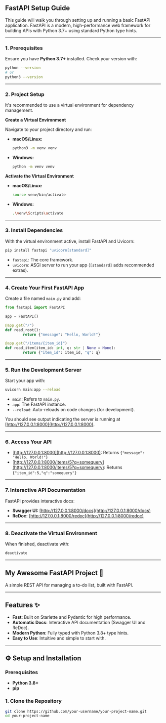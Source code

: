 ## FastAPI Setup Guide

This guide will walk you through setting up and running a basic FastAPI application. FastAPI is a modern, high-performance web framework for building APIs with Python 3.7+ using standard Python type hints.

---

### 1. Prerequisites

Ensure you have **Python 3.7+** installed. Check your version with:

```bash
python --version
# or
python3 --version
```

---

### 2. Project Setup

It's recommended to use a virtual environment for dependency management.

**Create a Virtual Environment**

Navigate to your project directory and run:

- **macOS/Linux:**
    ```bash
    python3 -m venv venv
    ```
- **Windows:**
    ```bash
    python -m venv venv
    ```

**Activate the Virtual Environment**

- **macOS/Linux:**
    ```bash
    source venv/bin/activate
    ```
- **Windows:**
    ```bash
    .\venv\Scripts\activate
    ```

---

### 3. Install Dependencies

With the virtual environment active, install FastAPI and Uvicorn:

```bash
pip install fastapi "uvicorn[standard]"
```

- `fastapi`: The core framework.
- `uvicorn`: ASGI server to run your app (`[standard]` adds recommended extras).

---

### 4. Create Your First FastAPI App

Create a file named `main.py` and add:

```python
from fastapi import FastAPI

app = FastAPI()

@app.get("/")
def read_root():
        return {"message": "Hello, World!"}

@app.get("/items/{item_id}")
def read_item(item_id: int, q: str | None = None):
        return {"item_id": item_id, "q": q}
```

---

### 5. Run the Development Server

Start your app with:

```bash
uvicorn main:app --reload
```

- `main`: Refers to `main.py`.
- `app`: The FastAPI instance.
- `--reload`: Auto-reloads on code changes (for development).

You should see output indicating the server is running at [http://127.0.0.1:8000](http://127.0.0.1:8000).

---

### 6. Access Your API

- [http://127.0.0.1:8000](http://127.0.0.1:8000): Returns `{"message": "Hello, World!"}`
- [http://127.0.0.1:8000/items/5?q=somequery](http://127.0.0.1:8000/items/5?q=somequery): Returns `{"item_id":5,"q":"somequery"}`

---

### 7. Interactive API Documentation

FastAPI provides interactive docs:

- **Swagger UI:** [http://127.0.0.1:8000/docs](http://127.0.0.1:8000/docs)
- **ReDoc:** [http://127.0.0.1:8000/redoc](http://127.0.0.1:8000/redoc)

---

### 8. Deactivate the Virtual Environment

When finished, deactivate with:

```bash
deactivate
```

---

## My Awesome FastAPI Project 🚀

A simple REST API for managing a to-do list, built with FastAPI.

---

## Features ✨

- **Fast**: Built on Starlette and Pydantic for high performance.
- **Automatic Docs**: Interactive API documentation (Swagger UI and ReDoc).
- **Modern Python**: Fully typed with Python 3.8+ type hints.
- **Easy to Use**: Intuitive and simple to start with.

---

## ⚙️ Setup and Installation

### Prerequisites

- **Python 3.8+**
- **pip**

### 1. Clone the Repository

```bash
git clone https://github.com/your-username/your-project-name.git
cd your-project-name
```